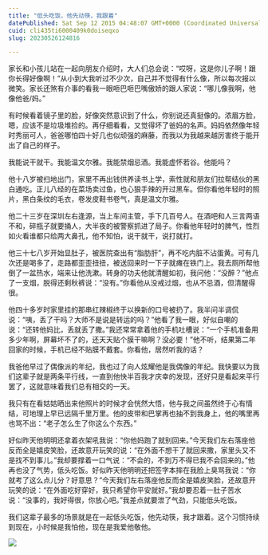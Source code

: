 ```yaml
---
title: "低头吃饭，他先动筷，我跟着"
datePublished: Sat Sep 12 2015 04:48:07 GMT+0000 (Coordinated Universal Time)
cuid: cli435ti6000409k0doiseqxo
slug: 20230526124816

---
```


家长和小孩儿站在一起向朋友介绍时，大人们总会说：“哎呀，这是你儿子啊！跟你长得好像啊！”从小到大我听过不少次，自己并不觉得有什么像，所以每次报以微笑。家长还煞有介事的看我一眼咂巴咂巴嘴傲娇的跟人家说：“哪儿像我啊，他像他爸/妈。”

有时候看着镜子里的脸，好像突然意识到了什么，你别说还真挺像的。浓眉方脸，嗯，应该不是垃圾堆捡的。再仔细看看，又觉得坏了爸妈的名声。妈妈依然像年轻时秀丽可人，爸爸哪怕四十好几也似顽强的麻藤，而我以为我越来越厉害终于能开出了自己的样子。

我能说干就干。我能温文尔雅。我能禁烟忌酒。我能虚怀若谷。他能吗？

他十八岁被扫地出门，家里不再出钱供养读书上学，索性就和朋友们拉帮结伙的黑白通吃。正儿八经的在菜场卖过鱼，也心狠手辣的开过黑车。但你看他年轻时的照片，黑白条纹的毛衣，卷发皮鞋书卷气，真是温文尔雅。

他二十三岁在深圳左右逢源，当上车间主管，手下几百号人。在酒吧和人三言两语不和，碎瓶子就要捅人，大半夜的被警察抓进了局子。你看他年轻时的脾气，性烈如火看谁都只给两大鼻孔，他不知怕，说干就干，说打就打。

他三十七八岁开始显肚子，被医院查出有“脂肪肝”，再不吃内脏不沾蛋黄。可有几次还是喝多了，走路都歪歪扭扭，被送回来时一下子就瘫在铁门上。我去厕所帮他倒了一盆热水，端来让他洗漱。转身的功夫他就清醒如初，我问他：“没醉？”他点了一支烟，脱得还剩秋裤说：“没有。”你看他从没戒过烟，也从不忌酒，但清醒得很。

他四十多岁时家里挂的那串红辣椒终于以换新的口号被扔了。我半问半调侃说：“咦，丢了干吗？大师不是说是转运的吗？”他看了我一眼，好似自嘲的说：“还转他妈比，丢就丢了撒。”我还常常拿着他的手机吐槽说：“一个手机准备用多少年啊，屏幕坏不了的，还天天贴个膜干嘛啊？没必要！”他不听，结果第二年回家的时候，手机已经不贴膜不戴套。你看他，居然听我的话？

我爸他早过了偶像派的年纪，我也过了向人炫耀他是我偶像的年纪。我快要以为我们这辈子就是两条平行线，一直到他快半百我才庆幸的发现，还好只是看起来平行罢了，这就意味着我们总有相交的一天。

我只有在看姑姑晒出来他照片的时候才会恍然大悟，他与我之间虽然终于心有情结，可地理上早已远隔千里万里。他的皮带和巴掌再也抽不到我身上，他的嘴里再也骂不出：“老子怎么生了你这么个东西。”

好似昨天他明明还拿着衣架吼我说：“你他妈跑了就别回来。”今天我们左右落座他反而全是嬉皮笑脸，还故意开玩笑的说：“在外面不想干了就回来撒，家里头又不是找不到事儿。”我却要撑着一口气说：“不会的，不到万不得已我不会回来的。”他再也没了气势，低头吃饭。好似昨天他明明还把签字本摔在我脸上臭骂我说：“你就考了这么点儿分？好意思？”今天我们左右落座他反而全是嬉皮笑脸，还故意开玩笑的说：“在外面吃好穿好，我只希望你平安就好。”我却要忍着一肚子苦水说：“没事的，我好得很，你放心吧。”我差点就要泄了气劲，只能低头吃饭。

我们这辈子最多的场景就是在一起低头吃饭，他先动筷，我才跟着。这个习惯持续到现在，小时候是我怕他，现在是我爱他敬他。

![](url)